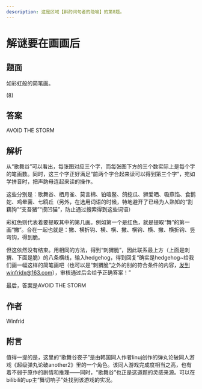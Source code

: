 ```yaml
---
description: 这是区域【斟酌词句者的隐喻】的第8题。
---
```


# 解谜要在画画后

## 题面

如彩虹般的简笔画。

(8)

[//]: # (<figure><img src="../../../.gitbook/assets/image &#40;41&#41;.png" alt=""><figcaption></figcaption></figure>)

## 答案

AVOID THE STORM

## 解析

从“歌舞谷”可以看出，每张图对应三个字，而每张图下方的三个数实际上是每个字的笔画数。同时，这三个字正好满足“前两个字合起来读可以得到第三个字”，宛如学拼音时，把声韵母连起来读的操作。

这些分别是：歌舞谷、栖月雀、莫言棉、铂噎鳖、鸽挖瓜、狮爱晒、吸燕馅、食鹅蛇、鸡晕菌、七鸥丘（另外，在选用词语的时候，特地避开了已经为人熟知的“割藕狗”“支吾猪”“摸凹猫”，防止通过搜索得到这些词语）

彩虹色则代表着要提取其中的第几画。例如第一个是红色，就是提取“舞”的第一画“撇”。合在一起也就是：撇、横折钩、横、横、撇、横钩、横、撇、横折钩、竖弯钩，得到脆。

但这依然没有结束。用相同的方法，得到“刺猬脆”，因此联系最上方（上面是刺猬、下面是脆）的八条横线，输入hedgehog，得到回复“确实是hedgehog\~给我们画一幅这样的简笔画吧（也可以是“刺猬脆”之外的别的符合条件的内容，发到winfridx@163.com），审核通过后会给予正确答案！”

最后，答案是AVOID THE STORM

## 作者

Winfrid

## 附言

值得一提的是，这里的“歌舞谷夜子”是由韩国同人作者linuj创作的弹丸论破同人游戏《超级弹丸论破another2》里的一个角色。该同人游戏完成度相当之高，也有着不弱于原作的剧情和推理——同时，“歌舞谷”也正是这道题的灵感来源。可以在bilibili的up主“舞切响子”处找到该游戏的实况。
